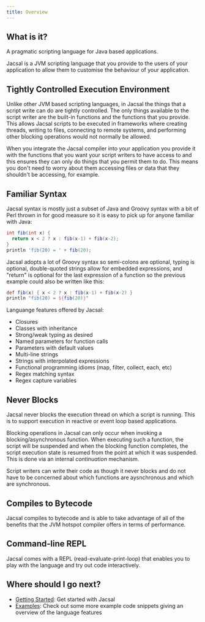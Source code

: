 ```yaml
---
title: Overview
---
```


## What is it?
A pragmatic scripting language for Java based applications.

Jacsal is a JVM scripting language that you provide to the users of your application to allow them to customise the
behaviour of your application.

## Tightly Controlled Execution Environment

Unlike other JVM based scripting languages, in Jacsal the things that a script write can do are tightly controlled.
The only things available to the script writer are the built-in functions and the functions that you provide.
This allows Jacsal scripts to be executed in frameworks where creating threads, writing to files, connecting
to remote systems, and performing other blocking operations would not normally be allowed.

When you integrate the Jacsal compiler into your application you provide it with the functions that you want
your script writers to have access to and this ensures they can only do things that you permit them to do. This
means you don't need to worry about them accessing files or data that they shouldn't be accessing, for example.

## Familiar Syntax

Jacsal syntax is mostly just a subset of Java and Groovy syntax with a bit of Perl thrown in for good measure
so it is easy to pick up for anyone familiar with Java:

```groovy
int fib(int x) {
  return x < 2 ? x : fib(x-1) + fib(x-2);
}
println 'fib(20) = ' + fib(20);
```

Jacsal adopts a lot of Groovy syntax so semi-colons are optional, typing is optional, double-quoted strings
allow for embedded expressions, and "return" is optional for the last expression of a function so the previous example
could also be written like this:

```groovy
def fib(x) { x < 2 ? x : fib(x-1) + fib(x-2) }
println "fib(20) = ${fib(20)}"
```

Languange features offered by Jacsal:
* Closures
* Classes with inheritance
* Strong/weak typing as desired
* Named parameters for function calls
* Parameters with default values
* Multi-line strings
* Strings with interpolated expressions
* Functional programming idioms (map, filter, collect, each, etc)
* Regex matching syntax
* Regex capture variables

## Never Blocks

Jacsal never blocks the execution thread on which a script is running. This is to support execution in reactive or event
loop based applications.

Blocking operations in Jacsal can only occur when invoking a blocking/asynchronous function. When executing such a
function, the script will be suspended and when the blocking function completes, the script execution state is resumed
from the point at which it was suspended. This is done via an internal _continuation_ mechanism.

Script writers can write their code as though it never blocks and do not have to be concerned about which functions are
aysnchronous and which are synchronous.

## Compiles to Bytecode

Jacsal compiles to bytecode and is able to take advantage of all of the benefits that the JVM hotspot compiler offers
in terms of performance.

## Command-line REPL

Jacsal comes with a REPL (read-evaluate-print-loop) that enables you to play with the language and try out code
interactively.

## Where should I go next?

* [Getting Started](/pages/getting-started/): Get started with Jacsal
* [Examples](/pages/examples/): Check out some more example code snippets giving an overview of the language features
